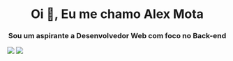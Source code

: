 <h1 align="center">Oi 👋, Eu me chamo Alex Mota</h1>
<h3 align="center">Sou um aspirante a Desenvolvedor Web com foco no Back-end</h3>

<div display="flex" justify-content="space-between" href="https://github-readme-stats.vercel.app/api/top-langs/?username=alexmota-dev&layout=compact&theme=transparent">
  <img src="https://github-readme-stats.vercel.app/api/top-langs/?username=alexmota-dev&layout=compact&theme=transparent&hide=Blade" />
  <img src="https://github-readme-stats.vercel.app/api?username=alexmota-dev&count_private=true&show_icons=true&theme=transparent" />
</div>
